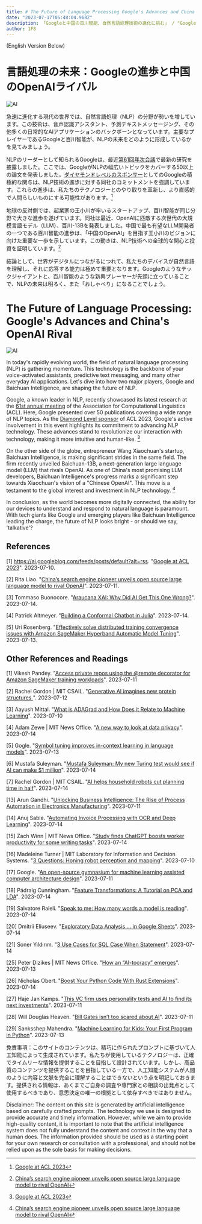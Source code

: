 ```yaml
---
title: # The Future of Language Processing Google's Advances and China's OpenAI Rival / # 言語処理の未来：Googleの進歩と中国のOpenAIライバル
date: "2023-07-17T05:48:04.968Z"
description: 「Googleと中国の百川智能、自然言語処理技術の進化に挑む」 / "Google and Baichuan Intelligence Spearhead the Revolution in Natural Language Processing"
author: 1F8
---
```


(English Version Below)

# 言語処理の未来：Googleの進歩と中国のOpenAIライバル

![AI](https://source.unsplash.com/random/?artificial,intelligence)

急速に進化する現代の世界では、自然言語処理（NLP）の分野が勢いを増しています。この技術は、音声認識アシスタント、予測テキストメッセージング、その他多くの日常的なAIアプリケーションのバックボーンとなっています。主要なプレイヤーであるGoogleと百川智能が、NLPの未来をどのように形成しているかを見てみましょう。

NLPのリーダーとして知られるGoogleは、最近[第61回年次会議](https://2023.aclweb.org/)で最新の研究を披露しました。ここでは、GoogleがNLPの幅広いトピックをカバーする50以上の論文を発表しました。[ダイヤモンドレベルのスポンサー](https://2023.aclweb.org/sponsors/)としてのGoogleの積極的な関与は、NLP技術の進歩に対する同社のコミットメントを強調しています。これらの進歩は、私たちのテクノロジーとのやり取りを革新し、より直感的で人間らしいものにする可能性があります。[^1^]

地球の反対側では、起業家の王小川が率いるスタートアップ、百川智能が同じ分野で大きな進歩を遂げています。同社は最近、OpenAIに匹敵する次世代の大規模言語モデル（LLM）、百川-13Bを発表しました。中国で最も有望なLLM開発者の一つである百川智能の進歩は、「中国のOpenAI」を目指す王小川のビジョンに向けた重要な一歩を示しています。この動きは、NLP技術への全球的な関心と投資を証明しています。[^2^]

結論として、世界がデジタルにつながるにつれて、私たちのデバイスが自然言語を理解し、それに応答する能力は極めて重要となります。Googleのようなテックジャイアントと、百川智能のような新興プレーヤーが先頭に立っていることで、NLPの未来は明るく、また「おしゃべり」になることでしょう。

[^1^]: [Google at ACL 2023](http://ai.googleblog.com/2023/07/google-at-acl-2023.html)
[^2^]: [China’s search engine pioneer unveils open source large language model to rival OpenAI](https://techcrunch.com/2023/07/11/chinas-search-engine-pioneer-unveils-open-source-large-language-model-to-rival-openai/)



# The Future of Language Processing: Google's Advances and China's OpenAI Rival

![AI](https://source.unsplash.com/random/?artificial,intelligence)

In today's rapidly evolving world, the field of natural language processing (NLP) is gathering momentum. This technology is the backbone of your voice-activated assistants, predictive text messaging, and many other everyday AI applications. Let's dive into how two major players, Google and Baichuan Intelligence, are shaping the future of NLP.

Google, a known leader in NLP, recently showcased its latest research at the [61st annual meeting](https://2023.aclweb.org/) of the Association for Computational Linguistics (ACL). Here, Google presented over 50 publications covering a wide range of NLP topics. As the [Diamond Level sponsor](https://2023.aclweb.org/sponsors/) of ACL 2023, Google's active involvement in this event highlights its commitment to advancing NLP technology. These advances stand to revolutionize our interaction with technology, making it more intuitive and human-like. [^1^]

On the other side of the globe, entrepreneur Wang Xiaochuan's startup, Baichuan Intelligence, is making significant strides in the same field. The firm recently unveiled Baichuan-13B, a next-generation large language model (LLM) that rivals OpenAI. As one of China's most promising LLM developers, Baichuan Intelligence's progress marks a significant step towards Xiaochuan's vision of a "Chinese OpenAI". This move is a testament to the global interest and investment in NLP technology. [^2^]

In conclusion, as the world becomes more digitally connected, the ability for our devices to understand and respond to natural language is paramount. With tech giants like Google and emerging players like Baichuan Intelligence leading the charge, the future of NLP looks bright - or should we say, 'talkative'?

[^1^]: [Google at ACL 2023](http://ai.googleblog.com/2023/07/google-at-acl-2023.html)
[^2^]: [China’s search engine pioneer unveils open source large language model to rival OpenAI](https://techcrunch.com/2023/07/11/chinas-search-engine-pioneer-unveils-open-source-large-language-model-to-rival-openai/)

## References
  
[1] https://ai.googleblog.com/feeds/posts/default?alt=rss. "[Google at ACL 2023](http://ai.googleblog.com/2023/07/google-at-acl-2023.html)". 2023-07-10.

[2] Rita Liao. "[China’s search engine pioneer unveils open source large language model to rival OpenAI](https://techcrunch.com/2023/07/11/chinas-search-engine-pioneer-unveils-open-source-large-language-model-to-rival-openai/)". 2023-07-11.

[3] Tommaso Buonocore. "[Araucana XAI: Why Did AI Get This One Wrong?](https://towardsdatascience.com/araucana-xai-why-did-ai-get-this-one-wrong-8ee79dabdb1a?source=rss----7f60cf5620c9---4)". 2023-07-14.

[4] Patrick Altmeyer. "[Building a Conformal Chatbot in Julia](https://towardsdatascience.com/building-a-conformal-chatbot-in-julia-1ed23363a280?source=rss----7f60cf5620c9---4)". 2023-07-14.

[5] Uri Rosenberg. "[Effectively solve distributed training convergence issues with Amazon SageMaker Hyperband Automatic Model Tuning](https://aws.amazon.com/blogs/machine-learning/effectively-solve-distributed-training-convergence-issues-with-amazon-sagemaker-hyperband-automatic-model-tuning/)". 2023-07-13.

## Other References and Readings
    
[1] Vikesh Pandey. "[Access private repos using the @remote decorator for Amazon SageMaker training workloads](https://aws.amazon.com/blogs/machine-learning/access-private-repos-using-the-remote-decorator-for-amazon-sagemaker-training-workloads/)". 2023-07-11

[2] Rachel Gordon | MIT CSAIL. "[Generative AI imagines new protein structures ](https://news.mit.edu/2023/generative-ai-imagines-new-protein-structures-0712)". 2023-07-12

[3] Aayush Mittal. "[What is ADAGrad and How Does it Relate to Machine Learning](https://www.aiplusinfo.com/blog/what-is-adagrad-and-how-does-it-relate-to-machine-learning/)". 2023-07-10

[4] Adam Zewe | MIT News Office. "[A new way to look at data privacy](https://news.mit.edu/2023/new-way-look-data-privacy-0714)". 2023-07-14

[5] Gogle. "[Symbol tuning improves in-context learning in language models](http://ai.googleblog.com/2023/07/symbol-tuning-improves-in-context.html)". 2023-07-13

[6] Mustafa Suleyman. "[Mustafa Suleyman: My new Turing test would see if AI can make $1 million](https://www.technologyreview.com/2023/07/14/1076296/mustafa-suleyman-my-new-turing-test-would-see-if-ai-can-make-1-million/)". 2023-07-14

[7] Rachel Gordon | MIT CSAIL. "[AI helps household robots cut planning time in half](https://news.mit.edu/2023/ai-helps-household-robots-cut-planning-time-half-0714)". 2023-07-14

[13] Arun Gandhi. "[Unlocking Business Intelligence: The Rise of Process Automation in Electronics Manufacturing](https://nanonets.com/blog/digital-process-automation-ai/)". 2023-07-11

[14] Anuj Sable. "[Automating Invoice Processing with OCR and Deep Learning](https://nanonets.com/blog/invoice-ocr/)". 2023-07-14

[15] Zach Winn | MIT News Office. "[Study finds ChatGPT boosts worker productivity for some writing tasks](https://news.mit.edu/2023/study-finds-chatgpt-boosts-worker-productivity-writing-0714)". 2023-07-14

[16] Madeleine Turner | MIT Laboratory for Information and Decision Systems. "[3 Questions: Honing robot perception and mapping](https://news.mit.edu/2023/honing-robot-perception-mapping-0710)". 2023-07-10

[17] Google. "[An open-source gymnasium for machine learning assisted computer architecture design](http://ai.googleblog.com/2023/07/an-open-source-gymnasium-for-computer.html)". 2023-07-11

[18] Pádraig Cunningham. "[Feature Transformations: A Tutorial on PCA and LDA](https://towardsdatascience.com/feature-transformations-a-tutorial-on-pca-and-lda-1ac160088092?source=rss----7f60cf5620c9---4)". 2023-07-14

[19] Salvatore Raieli. "[Speak to me: How many words a model is reading](https://towardsdatascience.com/speak-to-me-how-many-words-a-model-is-reading-331e3af86d27?source=rss----7f60cf5620c9---4)". 2023-07-14

[20] Dmitrii Eliuseev. "[Exploratory Data Analysis … in Google Sheets](https://towardsdatascience.com/exploratory-data-analysis-in-google-sheets-5df4d0e4d2dd?source=rss----7f60cf5620c9---4)". 2023-07-14

[21] Soner Yıldırım. "[3 Use Cases for SQL Case When Statement](https://towardsdatascience.com/3-use-cases-for-sql-case-when-statement-51e8e2829218?source=rss----7f60cf5620c9---4)". 2023-07-14

[25] Peter Dizikes | MIT News Office. "[How an “AI-tocracy” emerges](https://news.mit.edu/2023/how-ai-tocracy-emerges-0713)". 2023-07-13

[26] Nicholas Obert. "[Boost Your Python Code With Rust Extensions](https://towardsdatascience.com/boost-your-python-code-with-rust-extensions-108afdbd4e13?source=rss----7f60cf5620c9---4)". 2023-07-14

[27] Haje Jan Kamps. "[This VC firm uses personality tests and AI to find its next investments](https://techcrunch.com/2023/07/11/here-is-a-term-sheet-beep-boop/)". 2023-07-11

[28] Will Douglas Heaven. "[Bill Gates isn’t too scared about AI](https://www.technologyreview.com/2023/07/11/1076094/bill-gates-isnt-scared-about-ai-existential-risk/)". 2023-07-11

[29] Sanksshep Mahendra. "[Machine Learning for Kids: Your First Program in Python](https://www.aiplusinfo.com/blog/machine-learning-for-kids-your-first-program-in-python/)". 2023-07-13


免責事項：このサイトのコンテンツは、精巧に作られたプロンプトに基づいて人工知能によって生成されています。私たちが使用しているテクノロジーは、正確でタイムリーな情報を提供することを目指して設計されています。しかし、高品質のコンテンツを提供することを目指している一方で、人工知能システムが人間のように内容と文脈を完全に理解することはできないという点を明記しておきます。提供される情報は、あくまでご自身の調査や専門家との相談の出発点として使用するべきであり、意思決定の唯一の根拠として依存すべきではありません。

Disclaimer: The content on this site is generated by artificial intelligence based on carefully crafted prompts. The technology we use is designed to provide accurate and timely information. However, while we aim to provide high-quality content, it is important to note that the artificial intelligence system does not fully understand the content and context in the way that a human does. The information provided should be used as a starting point for your own research or consultation with a professional, and should not be relied upon as the sole basis for making decisions.
